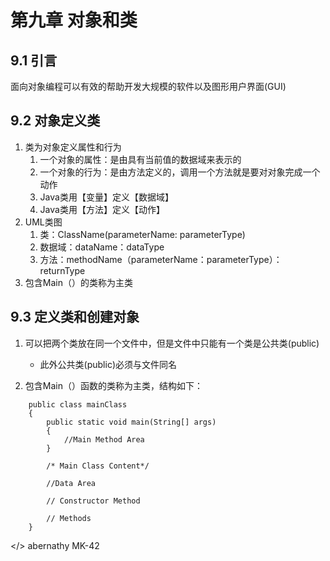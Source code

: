 # 第九章 对象和类

## 9.1 引言
面向对象编程可以有效的帮助开发大规模的软件以及图形用户界面(GUI)

## 9.2 对象定义类
1. 类为对象定义属性和行为
	1. 一个对象的属性：是由具有当前值的数据域来表示的
	2. 一个对象的行为：是由方法定义的，调用一个方法就是要对对象完成一个动作
	3. Java类用【变量】定义【数据域】
	4. Java类用【方法】定义【动作】	
2. UML类图
	1. 类：ClassName(parameterName: parameterType)
	2. 数据域：dataName：dataType
	3. 方法：methodName（parameterName：parameterType）：returnType
3. 包含Main（）的类称为主类
## 9.3 定义类和创建对象
1. 可以把两个类放在同一个文件中，但是文件中只能有一个类是公共类(public)
	* 此外公共类(public)必须与文件同名

2. 包含Main（）函数的类称为主类，结构如下：
```
	public class mainClass
	{
		public static void main(String[] args)
		{
			//Main Method Area
		}
		
		/* Main Class Content*/
		
		//Data Area
		
		// Constructor Method
		
		// Methods		
	}
```

</> abernathy
MK-42
